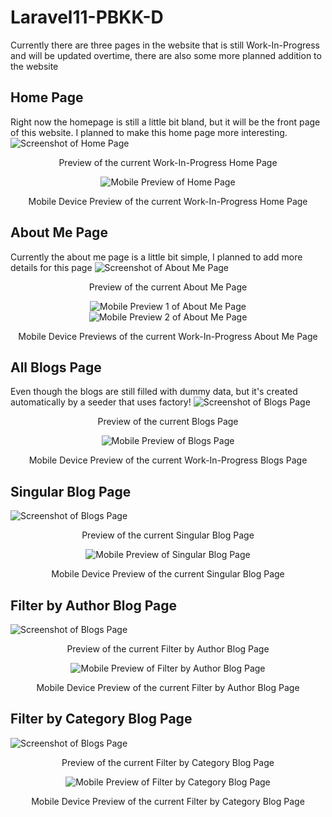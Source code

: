 # Laravel11-PBKK-D
Currently there are three pages in the website that is still Work-In-Progress and will be updated overtime, there are also some more planned addition to the website
## Home Page
Right now the homepage is still a little bit bland, but it will be the front page of this website. I planned to make this home page more interesting.
![Screenshot of Home Page](https://github.com/user-attachments/assets/663fdf06-0c31-4572-8f28-01006dc06341)

<p align="center"> Preview of the current Work-In-Progress Home Page </p>  

<p align="center">
    <img src="https://github.com/user-attachments/assets/1ab80db7-29e7-4062-908e-e0e180ec2d8c" alt="Mobile Preview of Home Page">
</p>
<p align="center"> Mobile Device Preview of the current Work-In-Progress Home Page </p>



## About Me Page
Currently the about me page is a little bit simple, I planned to add more details for this page
![Screenshot of About Me Page](https://github.com/user-attachments/assets/af62dc46-3e28-4143-af16-58780e2066bc)

<p align="center"> Preview of the current About Me Page </p>  

<p align="center">
    <img src="https://github.com/user-attachments/assets/26811763-f376-4262-969c-81e8aa0dd1ca" alt="Mobile Preview 1 of About Me Page">
    <img src="https://github.com/user-attachments/assets/77a15e72-c666-4ef8-a208-4359696a0cd8" alt="Mobile Preview 2 of About Me Page">
</p>
<p align="center"> Mobile Device Previews of the current Work-In-Progress About Me Page </p>

## All Blogs Page
Even though the blogs are still filled with dummy data, but it's created automatically by a seeder that uses factory!
![Screenshot of Blogs Page](https://github.com/user-attachments/assets/93a7ae67-3cf1-4c91-b19f-9f6183eb341b)

<p align="center"> Preview of the current Blogs Page </p>  

<p align="center">
    <img src="https://github.com/user-attachments/assets/dddad700-8ce1-431c-ac07-fac3004d5c9a" alt="Mobile Preview of Blogs Page">
</p>
<p align="center"> Mobile Device Preview of the current Work-In-Progress Blogs Page </p>

## Singular Blog Page
![Screenshot of Blogs Page](https://github.com/user-attachments/assets/2cc451b2-62a5-49aa-a694-b933fdbfd982)

<p align="center"> Preview of the current Singular Blog Page </p>  

<p align="center">
    <img src="https://github.com/user-attachments/assets/ae42efd6-eaf4-415e-a56b-e5ab87a55185" alt="Mobile Preview of Singular Blog Page">
</p>
<p align="center"> Mobile Device Preview of the current Singular Blog Page </p>

## Filter by Author Blog Page
![Screenshot of Blogs Page](https://github.com/user-attachments/assets/1d21ccbc-e730-4246-a846-777f2af87ae3)

<p align="center"> Preview of the current Filter by Author Blog Page </p>  

<p align="center">
    <img src="https://github.com/user-attachments/assets/1320fe4b-8c56-4b05-a3b5-fcf689525c09" alt="Mobile Preview of Filter by Author Blog Page">
</p>
<p align="center"> Mobile Device Preview of the current Filter by Author Blog Page </p>

## Filter by Category Blog Page
![Screenshot of Blogs Page](https://github.com/user-attachments/assets/0b760f93-f154-4e4c-97e8-47c8eec7a622)

<p align="center"> Preview of the current Filter by Category Blog Page </p>  

<p align="center">
    <img src="https://github.com/user-attachments/assets/6890197c-f4e9-46e6-8cca-71f8ce61a33e" alt="Mobile Preview of Filter by Category Blog Page">
</p>
<p align="center"> Mobile Device Preview of the current Filter by Category Blog Page </p>
